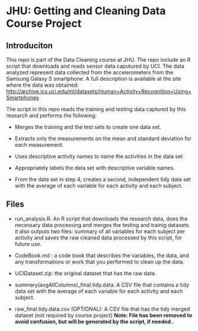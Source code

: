 # JHU: Getting and Cleaning Data Course Project

## Introduciton
This repo is part of the Data Cleaning course at JHU. The repo include an R script that downloads and reads sensor data caputured by UCI. The data analyzed represent data collected from the accelerometers from the Samsung Galaxy S smartphone. A full description is available at the site where the data was obtained: http://archive.ics.uci.edu/ml/datasets/Human+Activity+Recognition+Using+Smartphones

The script in this repo reads the training and testing data captured by this research and performs the following:

- Merges the training and the test sets to create one data set.

- Extracts only the measurements on the mean and standard deviation for each measurement.

- Uses descriptive activity names to name the activities in the data set

- Appropriately labels the data set with descriptive variable names.

- From the data set in step 4, creates a second, independent tidy data set with the average of each variable for each activity and each subject.


## Files
- run_analysis.R: An R script that downloads the research data, does the necessary data processing and merges the testing and trainig datasets. it also outputs two files: summary of all variables for each subject per activity and saves the raw cleaned data processed by this script, for future use. 

- CodeBook.md : a code book that describes the variables, the data, and any transformations or work that you performed to clean up the data.

- UCIDataset.zip: the original dataset that has the raw data.

- summary(avgAllColumns)_final.tidy.data: A CSV file that contains a tidy data set with the average of each variable for each activity and each subject.

- raw_final.tidy.data.csv (OPTIONAL): A CSV file that has the tidy merged dataset (not required by course project) **Note: File has been removed to avoid confusion, but will be generated by the script, if needed.**.

